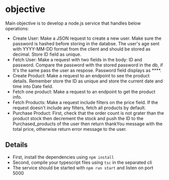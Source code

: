 # objective

Main objective is to develop a node.js service that handles below operations:

- Create User: Make a JSON request to create a new user. Make sure the password is hashed before storing in the databse. The user's age sent with YYYY-MM-DD format from the client and should be stored as decimal. Store ID field as unique.
- Fetch User: Make a request with two fields in the body: ID and password. Compare the password with the stored password in the db, if It's the same pass the user as respose. Password field displays as \*\*\*\*.
- Create Product: Make a request to an endpoint to see the product details. Remember store the ID as unique and store the current date and time into Date field.
- Fetch one product: Make a request to an endpoint to get the product info.
- Fetch Products: Make a request include filters on the price field. If the request doesn't include any filters, fetch all products by default.
- Purchase Product: First, check that the order count is not grater than the product stock then decrement the stock and push the ID to the Purchased_products of the user then return thankYou message with the total price, otherwise return error message to the user. 

## Details

- First, install the dependencies using `npm install`
- Second, compile your typescript files using `tsc` in the separated cli
- The service should be started with `npm run start` and listen on port 5000
